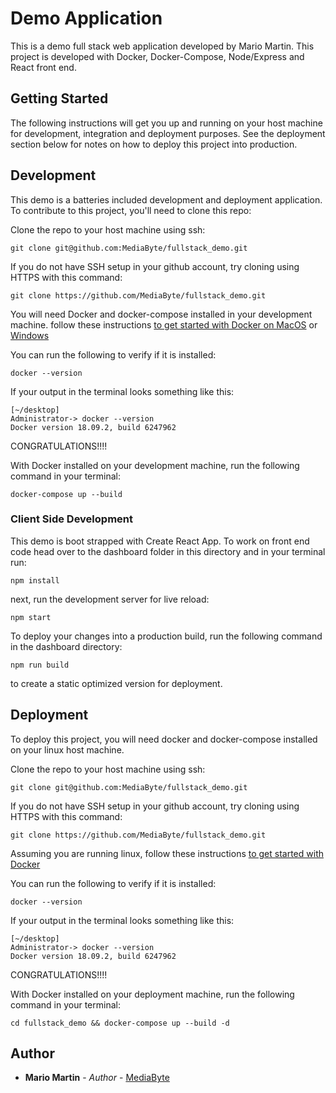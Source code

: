 # Demo Application
This is a demo full stack web application developed by Mario Martin. This project is developed with Docker, Docker-Compose, Node/Express and React front end.

## Getting Started
The following instructions will get you up and running on your host machine for development, integration and deployment purposes. See the deployment section below for notes on how to deploy this project into production.

## Development
This demo is a batteries included development and deployment application.  To contribute to this project, you'll need to clone this repo:

Clone the repo to your host machine using ssh:
```
git clone git@github.com:MediaByte/fullstack_demo.git
```
If you do not have SSH setup in your github account, try cloning using HTTPS with this command:
```
git clone https://github.com/MediaByte/fullstack_demo.git
```

You will need Docker and docker-compose installed in your development machine.  follow these instructions [to get started with Docker on MacOS](https://docs.docker.com/docker-for-mac/install/) or [Windows](https://docs.docker.com/docker-for-windows/install/)

You can run the following to verify if it is installed:
```
docker --version
```
If your output in the terminal looks something like this:
```
[~/desktop]
Administrator-> docker --version
Docker version 18.09.2, build 6247962
```
CONGRATULATIONS!!!! 

With Docker installed on your development machine, run the following command in your terminal:
```
docker-compose up --build
```


### Client Side Development
This demo is boot strapped with Create React App.  To work on front end code head over to the dashboard folder in this directory and in your terminal run: 
```
npm install
```
next, run the development server for live reload:

```
npm start
```

To deploy your changes into a production build, run the following command in the dashboard directory:
```
npm run build 
```
to create a static optimized version for deployment.


## Deployment
To deploy this project, you will need docker and docker-compose installed on your linux host machine. 

Clone the repo to your host machine using ssh:

```
git clone git@github.com:MediaByte/fullstack_demo.git
```

If you do not have SSH setup in your github account, try cloning using HTTPS with this command:

```
git clone https://github.com/MediaByte/fullstack_demo.git
```

Assuming you are running linux, follow these instructions [to get started with Docker](https://docs.docker.com/install/linux/docker-ce/debian/)

You can run the following to verify if it is installed:
```
docker --version
```
If your output in the terminal looks something like this:
```
[~/desktop]
Administrator-> docker --version
Docker version 18.09.2, build 6247962
```
CONGRATULATIONS!!!! 

With Docker installed on your deployment machine, run the following command in your terminal:
```
cd fullstack_demo && docker-compose up --build -d
```


## Author
* **Mario Martin** - *Author* - [MediaByte](https://github.com/MediaByte)


